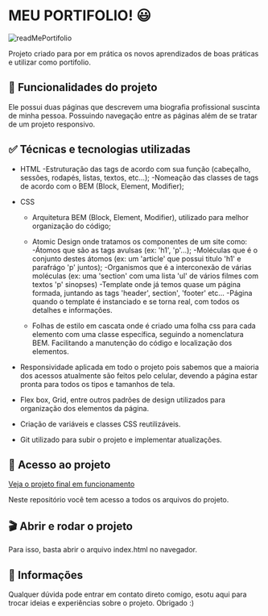 # MEU PORTIFOLIO! 😃

![readMePortifolio](https://github.com/joaohcorrales/Portifolio/assets/90198535/210db880-cd50-4fcd-b6ad-a1f7dec4ee00)

Projeto criado para por em prática os novos aprendizados de boas práticas e utilizar como portifolio.

## 🔨 Funcionalidades do projeto

Ele possui duas páginas que descrevem uma biografia profissional suscinta de minha pessoa. Possuindo navegação entre as páginas além de se tratar de um projeto responsivo.

## ✅ Técnicas e tecnologias utilizadas

- HTML
    -Estruturação das tags de acordo com sua função (cabeçalho, sessões, rodapés, listas, textos, etc...);
    -Nomeação das classes de tags de acordo com o BEM (Block, Element, Modifier);

- CSS
    - Arquitetura BEM (Block, Element, Modifier), utilizado para melhor organização do código;
    - Atomic Design onde tratamos os componentes de um site como:
        -Átomos que são as tags avulsas (ex: 'h1', 'p'...);
        -Moléculas que é o conjunto destes átomos (ex: um 'article' que possui titulo 'h1' e parafrágo 'p' juntos);
        -Organismos que é a interconexão de várias moléculas (ex: uma 'section' com uma lista 'ul' de vários filmes com textos 'p' sinopses)
        -Template onde já temos quase um página formada, juntando as tags 'header', section', 'footer' etc...
        -Página quando o template é instanciado e se torna real, com todos os detalhes e informações.

    - Folhas de estilo em cascata onde é criado uma folha css para cada elemento com uma classe específica, seguindo a nomenclatura BEM. Facilitando a manutenção do código e localização dos elementos.

- Responsividade aplicada em todo o projeto pois sabemos que a maioria dos acessos atualmente são feitos pelo celular, devendo a página estar pronta para todos os tipos e tamanhos de tela.

- Flex box, Grid, entre outros padrões de design utilizados para organização dos elementos da página.

- Criação de variáveis e classes CSS reutilizáveis.

- Git utilizado para subir o projeto e implementar atualizações.

## 📁 Acesso ao projeto

[Veja o projeto final em funcionamento]()

Neste repositório você tem acesso a todos os arquivos do projeto.

## 🎬 Abrir e rodar o projeto

Para isso, basta abrir o arquivo index.html no navegador.

## 🚩 Informações

Qualquer dúvida pode entrar em contato direto comigo, esotu aqui para trocar ideias e experiências sobre o projeto. Obrigado :)
